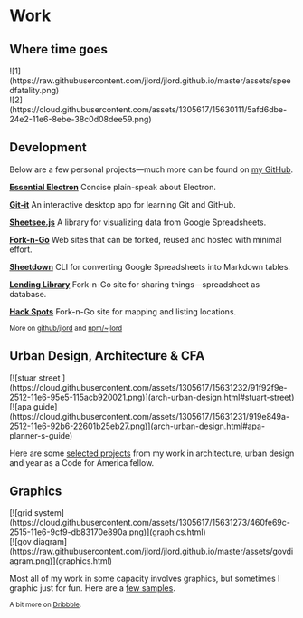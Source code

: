 # Work
## Where time goes

<div>
  <div class="half">
    ![1](https://raw.githubusercontent.com/jlord/jlord.github.io/master/assets/speedfatality.png)
  </div>
  <div class="r half hide-work-photo">
    <!-- ![2](https://raw.githubusercontent.com/jlord/jlord.github.io/master/assets/govdiagram.png) -->
    ![2](https://cloud.githubusercontent.com/assets/1305617/15630111/5afd6dbe-24e2-11e6-8ebe-38c0d08dee59.png)
  </div>
</div>

## Development

Below are a few personal projects—much more can be found on [my GitHub](https://github.com/jlord).

[**Essential Electron**](https://jlord.github.io/essential-electron) Concise plain-speak about Electron.

[**Git-it**](https://github.com/jlord/git-it-electron) An interactive desktop app for learning Git and GitHub.

[**Sheetsee.js**](https://jlord.github.io/sheetsee.js) A library for visualizing data from Google Spreadsheets.

[**Fork-n-Go**](https://jlord.github.io/forkngo) Web sites that can be forked, reused and hosted with minimal effort.

[**Sheetdown**](https://github.com/jlord/sheetdown) CLI for converting Google Spreadsheets into Markdown tables.

[**Lending Library**](https://jlord.github.io/lending-library) Fork-n-Go site for sharing things—spreadsheet as database.

[**Hack Spots**](https://jlord.github.io/hack-spots) Fork-n-Go site for mapping and listing locations.

<small class="meta">More on <a href="http://github.com/jlord" target="_blank">github/jlord</a> and <a href="http://www.npmjs.org/~jlord">npm/~jlord</a></small>

## Urban Design, Architecture & CFA

<div class="no-line">
  <div class="half">
    [![stuar street ](https://cloud.githubusercontent.com/assets/1305617/15631232/91f92f9e-2512-11e6-95e5-115acb920021.png)](arch-urban-design.html#stuart-street)
  </div>
  <div class="r half hide-work-photo">
    [![apa guide](https://cloud.githubusercontent.com/assets/1305617/15631231/919e849a-2512-11e6-92b6-22601b25eb27.png)](arch-urban-design.html#apa-planner-s-guide)
  </div>
</div>

Here are some [selected projects](arch-urban-design.html) from my work in architecture, urban design and year as a Code for America fellow.

## Graphics

<div class="no-line">
  <div class="half">
    [![grid system](https://cloud.githubusercontent.com/assets/1305617/15631273/460fe69c-2515-11e6-9cf9-db83170e890a.png)](graphics.html)
  </div>
  <div class="r half hide-work-photo">
    [![gov diagram](https://raw.githubusercontent.com/jlord/jlord.github.io/master/assets/govdiagram.png)](graphics.html)
  </div>
</div>

Most all of my work in some capacity involves graphics, but sometimes I graphic just for fun. Here are a [few samples](graphics.html).

<small class="meta">A bit more on <a href="http://dribbble.com/jlord">Dribbble</a>.</small>
